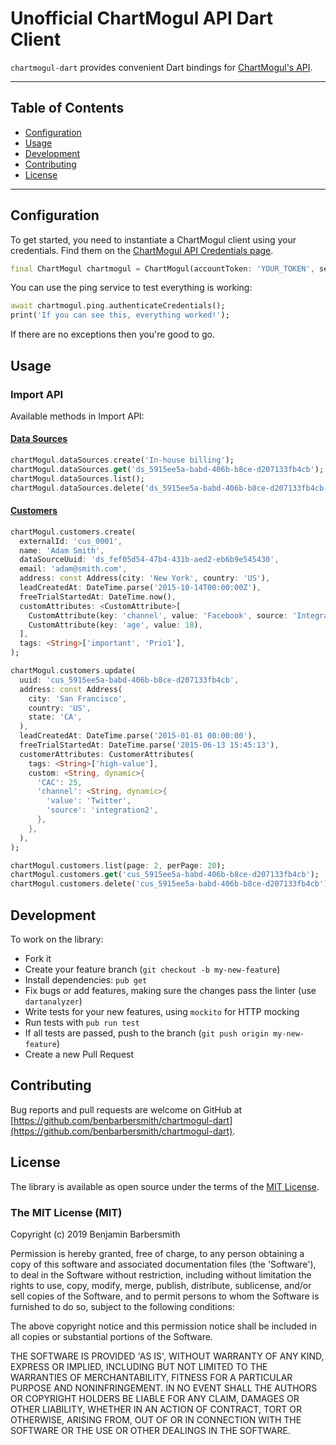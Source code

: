 # Unofficial ChartMogul API Dart Client

`chartmogul-dart` provides convenient Dart bindings for [ChartMogul's API](https://dev.chartmogul.com).

----

## Table of Contents

* [Configuration](#configuration)
* [Usage](#usage)
* [Development](#development)
* [Contributing](#contributing)
* [License](#license)

----

## Configuration

To get started, you need to instantiate a ChartMogul client using your credentials. Find them on the [ChartMogul API Credentials page](https://app.chartmogul.com/#/admin/api).

```dart
final ChartMogul chartmogul = ChartMogul(accountToken: 'YOUR_TOKEN', secretKey: 'YOUR_KEY');
```

You can use the ping service to test everything is working:

```dart
await chartmogul.ping.authenticateCredentials();
print('If you can see this, everything worked!');
```

If there are no exceptions then you're good to go.

## Usage

### Import API

Available methods in Import API:

#### [Data Sources](https://dev.chartmogul.com/docs/data-sources)

```dart
chartMogul.dataSources.create('In-house billing');
chartMogul.dataSources.get('ds_5915ee5a-babd-406b-b8ce-d207133fb4cb');
chartMogul.dataSources.list();
chartMogul.dataSources.delete('ds_5915ee5a-babd-406b-b8ce-d207133fb4cb');
```

#### [Customers](https://dev.chartmogul.com/docs/customers)

```dart
chartMogul.customers.create(
  externalId: 'cus_0001',
  name: 'Adam Smith',
  dataSourceUuid: 'ds_fef05d54-47b4-431b-aed2-eb6b9e545430',
  email: 'adam@smith.com',
  address: const Address(city: 'New York', country: 'US'),
  leadCreatedAt: DateTime.parse('2015-10-14T00:00:00Z'),
  freeTrialStartedAt: DateTime.now(),
  customAttributes: <CustomAttribute>[
    CustomAttribute(key: 'channel', value: 'Facebook', source: 'Integration'),
    CustomAttribute(key: 'age', value: 18),
  ],
  tags: <String>['important', 'Prio1'],
);

chartMogul.customers.update(
  uuid: 'cus_5915ee5a-babd-406b-b8ce-d207133fb4cb',
  address: const Address(
    city: 'San Francisco',
    country: 'US',
    state: 'CA',
  ),
  leadCreatedAt: DateTime.parse('2015-01-01 00:00:00'),
  freeTrialStartedAt: DateTime.parse('2015-06-13 15:45:13'),
  customerAttributes: CustomerAttributes(
    tags: <String>['high-value'],
    custom: <String, dynamic>{
      'CAC': 25,
      'channel': <String, dynamic>{
        'value': 'Twitter',
        'source': 'integration2',
      },
    },
  ),
);

chartMogul.customers.list(page: 2, perPage: 20);
chartMogul.customers.get('cus_5915ee5a-babd-406b-b8ce-d207133fb4cb');
chartMogul.customers.delete('cus_5915ee5a-babd-406b-b8ce-d207133fb4cb');
```

## Development

To work on the library:

* Fork it
* Create your feature branch (`git checkout -b my-new-feature`)
* Install dependencies: `pub get`
* Fix bugs or add features, making sure the changes pass the linter (use `dartanalyzer`)
* Write tests for your new features, using `mockito` for HTTP mocking
* Run tests with `pub run test`
* If all tests are passed, push to the branch (`git push origin my-new-feature`)
* Create a new Pull Request

## Contributing

Bug reports and pull requests are welcome on GitHub at [https://github.com/benbarbersmith/chartmogul-dart](https://github.com/benbarbersmith/chartmogul-dart).

## License

The library is available as open source under the terms of the [MIT License](http://opensource.org/licenses/MIT).

### The MIT License (MIT)

Copyright (c) 2019 Benjamin Barbersmith

Permission is hereby granted, free of charge, to any person obtaining a copy of this software and associated documentation files (the 'Software'), to deal in the Software without restriction, including without limitation the rights to use, copy, modify, merge, publish, distribute, sublicense, and/or sell copies of the Software, and to permit persons to whom the Software is furnished to do so, subject to the following conditions:

The above copyright notice and this permission notice shall be included in all copies or substantial portions of the Software.

THE SOFTWARE IS PROVIDED 'AS IS', WITHOUT WARRANTY OF ANY KIND, EXPRESS OR IMPLIED, INCLUDING BUT NOT LIMITED TO THE WARRANTIES OF MERCHANTABILITY, FITNESS FOR A PARTICULAR PURPOSE AND NONINFRINGEMENT. IN NO EVENT SHALL THE AUTHORS OR COPYRIGHT HOLDERS BE LIABLE FOR ANY CLAIM, DAMAGES OR OTHER LIABILITY, WHETHER IN AN ACTION OF CONTRACT, TORT OR OTHERWISE, ARISING FROM, OUT OF OR IN CONNECTION WITH THE SOFTWARE OR THE USE OR OTHER DEALINGS IN THE SOFTWARE.
